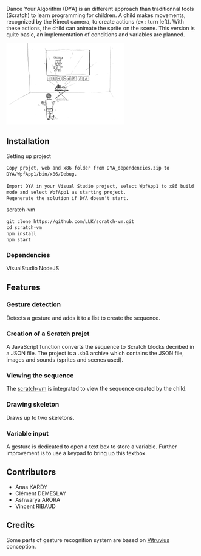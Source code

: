 Dance Your Algorithm (DYA) is an different approach than traditionnal tools (Scratch) to learn programming for children.
A child makes movements, recognized by the Kinect camera, to create actions (ex : turn left). With these actions, the child can animate the sprite on
the scene. This version is quite basic, an implementation of conditions and variables are planned.

![DYA](https://raw.githubusercontent.com/vince012/danceYourAlgorithm/master/position_camera.PNG)

## Installation

Setting up project

	Copy projet, web and x86 folder from DYA_dependencies.zip to DYA/WpfApp1/bin/x86/Debug.

	Import DYA in your Visual Studio project, select WpfApp1 to x86 build mode and select WpfApp1 as starting project.
	Regenerate the solution if DYA doesn't start.

scratch-vm

	git clone https://github.com/LLK/scratch-vm.git
	cd scratch-vm
	npm install
	npm start
	
### Dependencies

VisualStudio
NodeJS
	
## Features
### Gesture detection
        
Detects a gesture and adds it to a list to create the sequence.

### Creation of a Scratch projet

A JavaScript function converts the sequence to Scratch blocks decribed in a JSON file. The project is a .sb3 archive
which contains the JSON file, images and sounds (sprites and scenes used).

### Viewing the sequence

The [scratch-vm](https://github.com/LLK/scratch-vm) is integrated to view the sequence created by the child.

### Drawing skeleton

Draws up to two skeletons.

### Variable input

A gesture is dedicated to open a text box to store a variable. Further improvement is to use a keypad to
bring up this textbox.

## Contributors

* Anas KARDY
* Clément DEMESLAY
* Ashwarya ARORA
* Vincent RIBAUD

## Credits

Some parts of gesture recognition system are based on [Vitruvius](https://github.com/LightBuzz/Vitruvius) conception.
